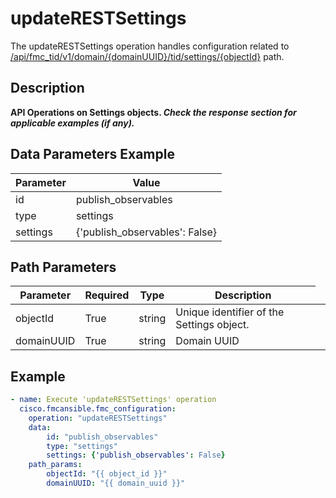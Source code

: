 # updateRESTSettings

The updateRESTSettings operation handles configuration related to [/api/fmc_tid/v1/domain/{domainUUID}/tid/settings/{objectId}](/paths//api/fmc_tid/v1/domain/{domain_uuid}/tid/settings/{object_id}.md) path.&nbsp;
## Description
**API Operations on Settings objects. _Check the response section for applicable examples (if any)._**

## Data Parameters Example
| Parameter | Value |
| --------- | -------- |
| id | publish_observables |
| type | settings |
| settings | {'publish_observables': False} |

## Path Parameters
| Parameter | Required | Type | Description |
| --------- | -------- | ---- | ----------- |
| objectId | True | string <td colspan=3> Unique identifier of the Settings object. |
| domainUUID | True | string <td colspan=3> Domain UUID |

## Example
```yaml
- name: Execute 'updateRESTSettings' operation
  cisco.fmcansible.fmc_configuration:
    operation: "updateRESTSettings"
    data:
        id: "publish_observables"
        type: "settings"
        settings: {'publish_observables': False}
    path_params:
        objectId: "{{ object_id }}"
        domainUUID: "{{ domain_uuid }}"

```